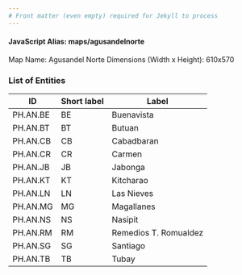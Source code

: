 ```yaml
---
# Front matter (even empty) required for Jekyll to process
---
```


#### JavaScript Alias: maps/agusandelnorte

Map Name: Agusandel Norte
Dimensions (Width x Height): 610x570

### List of Entities

| ID       | Short label | Label                 |
| -------- | ----------- | --------------------- |
| PH.AN.BE | BE          | Buenavista            |
| PH.AN.BT | BT          | Butuan                |
| PH.AN.CB | CB          | Cabadbaran            |
| PH.AN.CR | CR          | Carmen                |
| PH.AN.JB | JB          | Jabonga               |
| PH.AN.KT | KT          | Kitcharao             |
| PH.AN.LN | LN          | Las Nieves            |
| PH.AN.MG | MG          | Magallanes            |
| PH.AN.NS | NS          | Nasipit               |
| PH.AN.RM | RM          | Remedios T. Romualdez |
| PH.AN.SG | SG          | Santiago              |
| PH.AN.TB | TB          | Tubay                 |
